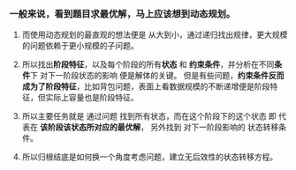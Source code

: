 ### 一般来说，看到题目求最优解，马上应该想到动态规划。
1. 而使用动态规划的最直观的想法便是 从大到小，通过递归找出规律，更大规模的问题依赖于更小规模的子问题。

2. 所以找出**阶段特征**，以及每个阶段的所有**状态** 和 **约束条件**，并分析在不同**条件**下 对下一阶段状态的影响 便是解体的关键。
但是有些问题，**约束条件反而成为了阶段特征**，比如背包问题，表面上看数据规模的不断递增便是阶段特征，但实际上容量也是阶段特征。

3. 所以主要任务就是 通过问题 找到所有状态，而在这个阶段下的这个状态 即 代表在 **该阶段该状态所对应的最优解**， 另外找到 对下一阶段影响的 状态转移条件。

4. 所以归根结底是如何换一个角度考虑问题，建立无后效性的状态转移方程。